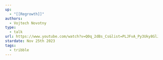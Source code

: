 ```yaml
---
up:
  - "[[Regrowth]]"
authors:
  - Vojtech Novotny
type:
  - talk
url: https://www.youtube.com/watch?v=Q0q_2dBs_Cs&list=PLJFvA_Py3Uky8GlJMSx8N-7yEZ_pyVH9T&index=3
stardate: Nov 25th 2023
tags:
  - tribble
---
```


